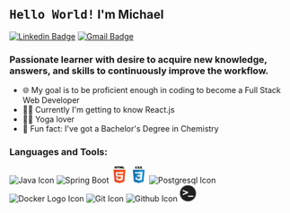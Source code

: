 ## <samp>Hello World!</samp> I'm Michael
[![Linkedin Badge](https://img.shields.io/badge/LinkedIn-%230077B5.svg?&style=flat-square&logo=linkedin&logoColor=white&color=071A2C&link=https://www.linkedin.com/in/m-pajak/)](https://www.linkedin.com/in/m-pajak/)
[![Gmail Badge](https://img.shields.io/badge/Gmail-%231877F2.svg?&style=flat-square&logo=gmail&logoColor=white&color=071A2C&link=mailto:michpajak99@gmail.com)](mailto:michpajak99@gmail.com)

### Passionate learner with desire to acquire new knowledge, answers, and skills to continuously improve the workflow. 
- 🌐 My goal is to be proficient enough in coding to become a Full Stack Web Developer
- 👨‍💻 Currently I'm getting to know React.js
- 🧘‍♂️ Yoga lover
- 🥼 Fun fact: I've got a Bachelor's Degree in Chemistry

### Languages and Tools:
<p>
    <img src="https://cdn.iconscout.com/icon/free/png-256/java-43-569305.png" srcset="https://cdn.iconscout.com/icon/free/png-512/java-43-569305.png 2x" alt="Java Icon" width="30" />
    <img alt="Spring Boot" src="https://images.g2crowd.com/uploads/product/image/social_landscape/social_landscape_9d63a0ed04b871d3dacc8647b7f0927d/spring-boot.png" width="50" />
    <img src="https://raw.githubusercontent.com/github/explore/80688e429a7d4ef2fca1e82350fe8e3517d3494d/topics/html/html.png" alt="HTML5" width="30px" />
    <img src="https://raw.githubusercontent.com/github/explore/80688e429a7d4ef2fca1e82350fe8e3517d3494d/topics/css/css.png" alt="CSS3" width="30px"  />
    <img src="https://cdn.iconscout.com/icon/free/png-256/postgresql-5-569524.png" srcset="https://cdn.iconscout.com/icon/free/png-512/postgresql-5-569524.png 2x" alt="Postgresql Icon" width="30" />
    <img src="https://cdn.iconscout.com/icon/free/png-256/social-275-116309.png" srcset="https://cdn.iconscout.com/icon/free/png-512/social-275-116309.png 2x" alt="Docker Logo Icon" width="30" />
    <img src="https://cdn.iconscout.com/icon/free/png-256/git-13-569377.png" srcset="https://cdn.iconscout.com/icon/free/png-512/git-13-569377.png 2x" alt="Git Icon" width="30" />
    <img src="https://cdn.iconscout.com/icon/free/png-256/github-34-225988.png" srcset="https://cdn.iconscout.com/icon/free/png-512/github-34-225988.png 2x" alt="Github Icon" width="30" />
    <img src="https://raw.githubusercontent.com/github/explore/80688e429a7d4ef2fca1e82350fe8e3517d3494d/topics/terminal/terminal.png" alt="Terminal" width="30px" />
</p>
